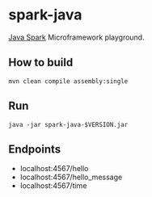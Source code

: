 # spark-java

[Java Spark](http://sparkjava.com) Microframework playground.

## How to build

`mvn clean compile assembly:single`

## Run

`java -jar spark-java-$VERSION.jar`

## Endpoints

* localhost:4567/hello
* localhost:4567/hello_message
* localhost:4567/time